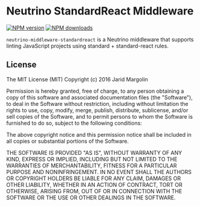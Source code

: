 # Neutrino StandardReact Middleware
[![NPM version][npm-image]][npm-url] [![NPM downloads][npm-downloads]][npm-url]

`neutrino-middleware-standardreact` is a Neutrino middleware that supports linting JavaScript projects using standard + standard-react rules.

[npm-image]: https://img.shields.io/npm/v/neutrino-middleware-standardreact.svg
[npm-downloads]: https://img.shields.io/npm/dt/neutrino-middleware-standardreact.svg
[npm-url]: https://npmjs.org/package/neutrino-middleware-standardreact

## License

The MIT License (MIT) Copyright (c) 2016 Jarid Margolin

Permission is hereby granted, free of charge, to any person obtaining a copy of this software and associated documentation files (the "Software"), to deal in the Software without restriction, including without limitation the rights to use, copy, modify, merge, publish, distribute, sublicense, and/or sell copies of the Software, and to permit persons to whom the Software is furnished to do so, subject to the following conditions:

The above copyright notice and this permission notice shall be included in all copies or substantial portions of the Software.

THE SOFTWARE IS PROVIDED "AS IS", WITHOUT WARRANTY OF ANY KIND, EXPRESS OR IMPLIED, INCLUDING BUT NOT LIMITED TO THE WARRANTIES OF MERCHANTABILITY, FITNESS FOR A PARTICULAR PURPOSE AND NONINFRINGEMENT. IN NO EVENT SHALL THE AUTHORS OR COPYRIGHT HOLDERS BE LIABLE FOR ANY CLAIM, DAMAGES OR OTHER LIABILITY, WHETHER IN AN ACTION OF CONTRACT, TORT OR OTHERWISE, ARISING FROM, OUT OF OR IN CONNECTION WITH THE SOFTWARE OR THE USE OR OTHER DEALINGS IN THE SOFTWARE.

